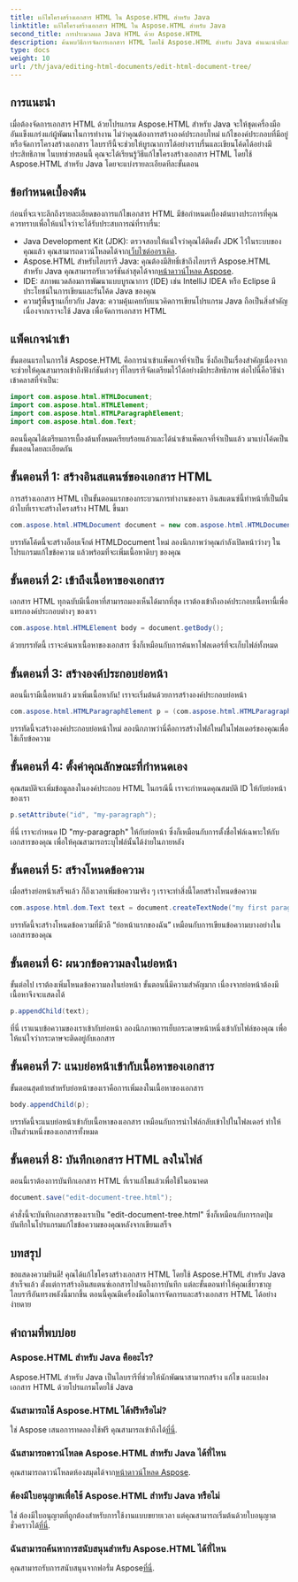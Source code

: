 ```yaml
---
title: แก้ไขโครงสร้างเอกสาร HTML ใน Aspose.HTML สำหรับ Java
linktitle: แก้ไขโครงสร้างเอกสาร HTML ใน Aspose.HTML สำหรับ Java
second_title: การประมวลผล Java HTML ด้วย Aspose.HTML
description: ค้นพบวิธีการจัดการเอกสาร HTML โดยใช้ Aspose.HTML สำหรับ Java คำแนะนำทีละขั้นตอนสำหรับการจัดการเนื้อหาอย่างมีประสิทธิภาพ
type: docs
weight: 10
url: /th/java/editing-html-documents/edit-html-document-tree/
---
```

## การแนะนำ
เมื่อต้องจัดการเอกสาร HTML ด้วยโปรแกรม Aspose.HTML สำหรับ Java จะให้ชุดเครื่องมืออันแข็งแกร่งแก่ผู้พัฒนาในการทำงาน ไม่ว่าคุณต้องการสร้างองค์ประกอบใหม่ แก้ไของค์ประกอบที่มีอยู่ หรือจัดการโครงสร้างเอกสาร ไลบรารีนี้จะช่วยให้บูรณาการได้อย่างราบรื่นและเขียนโค้ดได้อย่างมีประสิทธิภาพ ในบทช่วยสอนนี้ คุณจะได้เรียนรู้วิธีแก้ไขโครงสร้างเอกสาร HTML โดยใช้ Aspose.HTML สำหรับ Java โดยจะแบ่งรายละเอียดทีละขั้นตอน
## ข้อกำหนดเบื้องต้น
ก่อนที่จะเจาะลึกถึงรายละเอียดของการแก้ไขเอกสาร HTML มีข้อกำหนดเบื้องต้นบางประการที่คุณควรทราบเพื่อให้แน่ใจว่าจะได้รับประสบการณ์ที่ราบรื่น:
-  Java Development Kit (JDK): ตรวจสอบให้แน่ใจว่าคุณได้ติดตั้ง JDK ไว้ในระบบของคุณแล้ว คุณสามารถดาวน์โหลดได้จาก[เว็บไซต์ออราเคิล](https://www.oracle.com/java/technologies/javase-jdk11-downloads.html).
-  Aspose.HTML สำหรับไลบรารี Java: คุณต้องมีสิทธิ์เข้าถึงไลบรารี Aspose.HTML สำหรับ Java คุณสามารถรับเวอร์ชันล่าสุดได้จาก[หน้าดาวน์โหลด Aspose](https://releases.aspose.com/html/java/).
- IDE: สภาพแวดล้อมการพัฒนาแบบบูรณาการ (IDE) เช่น IntelliJ IDEA หรือ Eclipse มีประโยชน์ในการเขียนและรันโค้ด Java ของคุณ
- ความรู้พื้นฐานเกี่ยวกับ Java: ความคุ้นเคยกับแนวคิดการเขียนโปรแกรม Java ถือเป็นสิ่งสำคัญ เนื่องจากเราจะใช้ Java เพื่อจัดการเอกสาร HTML
## แพ็คเกจนำเข้า
ขั้นตอนแรกในการใช้ Aspose.HTML คือการนำเข้าแพ็คเกจที่จำเป็น ซึ่งถือเป็นเรื่องสำคัญเนื่องจากจะช่วยให้คุณสามารถเข้าถึงฟังก์ชันต่างๆ ที่ไลบรารีจัดเตรียมไว้ได้อย่างมีประสิทธิภาพ ต่อไปนี้คือวิธีนำเข้าคลาสที่จำเป็น:
```java
import com.aspose.html.HTMLDocument;
import com.aspose.html.HTMLElement;
import com.aspose.html.HTMLParagraphElement;
import com.aspose.html.dom.Text;
```
ตอนนี้คุณได้เตรียมการเบื้องต้นทั้งหมดเรียบร้อยแล้วและได้นำเข้าแพ็คเกจที่จำเป็นแล้ว มาแบ่งโค้ดเป็นขั้นตอนโดยละเอียดกัน
## ขั้นตอนที่ 1: สร้างอินสแตนซ์ของเอกสาร HTML
การสร้างเอกสาร HTML เป็นขั้นตอนแรกของกระบวนการทำงานของเรา อินสแตนซ์นี้ทำหน้าที่เป็นผืนผ้าใบที่เราจะสร้างโครงสร้าง HTML ขึ้นมา 
```java
com.aspose.html.HTMLDocument document = new com.aspose.html.HTMLDocument();
```
บรรทัดโค้ดนี้จะสร้างอ็อบเจ็กต์ HTMLDocument ใหม่ ลองนึกภาพว่าคุณกำลังเปิดหน้าว่างๆ ในโปรแกรมแก้ไขข้อความ แล้วพร้อมที่จะเพิ่มเนื้อหาดิบๆ ของคุณ
## ขั้นตอนที่ 2: เข้าถึงเนื้อหาของเอกสาร
เอกสาร HTML ทุกฉบับมีเนื้อหาที่สามารถมองเห็นได้มากที่สุด เราต้องเข้าถึงองค์ประกอบเนื้อหานี้เพื่อแทรกองค์ประกอบต่างๆ ของเรา
```java
com.aspose.html.HTMLElement body = document.getBody();
```
ด้วยบรรทัดนี้ เราจะค้นหาเนื้อหาของเอกสาร ซึ่งก็เหมือนกับการค้นหาโฟลเดอร์ที่จะเก็บไฟล์ทั้งหมด
## ขั้นตอนที่ 3: สร้างองค์ประกอบย่อหน้า
ตอนนี้เรามีเนื้อหาแล้ว มาเพิ่มเนื้อหากัน! เราจะเริ่มต้นด้วยการสร้างองค์ประกอบย่อหน้า
```java
com.aspose.html.HTMLParagraphElement p = (com.aspose.html.HTMLParagraphElement) document.createElement("p");
```
บรรทัดนี้จะสร้างองค์ประกอบย่อหน้าใหม่ ลองนึกภาพว่านี่คือการสร้างไฟล์ใหม่ในโฟลเดอร์ของคุณเพื่อใช้เก็บข้อความ
## ขั้นตอนที่ 4: ตั้งค่าคุณลักษณะที่กำหนดเอง
คุณสมบัติจะเพิ่มข้อมูลลงในองค์ประกอบ HTML ในกรณีนี้ เราจะกำหนดคุณสมบัติ ID ให้กับย่อหน้าของเรา
```java
p.setAttribute("id", "my-paragraph");
```
ที่นี่ เราจะกำหนด ID "my-paragraph" ให้กับย่อหน้า ซึ่งก็เหมือนกับการตั้งชื่อไฟล์เฉพาะให้กับเอกสารของคุณ เพื่อให้คุณสามารถระบุไฟล์นั้นได้ง่ายในภายหลัง
## ขั้นตอนที่ 5: สร้างโหนดข้อความ
เมื่อสร้างย่อหน้าเสร็จแล้ว ก็ถึงเวลาเพิ่มข้อความจริง ๆ เราจะทำสิ่งนี้โดยสร้างโหนดข้อความ
```java
com.aspose.html.dom.Text text = document.createTextNode("my first paragraph");
```
บรรทัดนี้จะสร้างโหนดข้อความที่มีวลี “ย่อหน้าแรกของฉัน” เหมือนกับการเขียนข้อความบางอย่างในเอกสารของคุณ
## ขั้นตอนที่ 6: ผนวกข้อความลงในย่อหน้า
ขั้นต่อไป เราต้องเพิ่มโหนดข้อความลงในย่อหน้า ขั้นตอนนี้มีความสำคัญมาก เนื่องจากย่อหน้าต้องมีเนื้อหาจึงจะแสดงได้
```java
p.appendChild(text);
```
ที่นี่ เราแนบข้อความของเราเข้ากับย่อหน้า ลองนึกภาพการเย็บกระดาษหน้าหนึ่งเข้ากับไฟล์ของคุณ เพื่อให้แน่ใจว่ากระดาษจะติดอยู่กับเอกสาร
## ขั้นตอนที่ 7: แนบย่อหน้าเข้ากับเนื้อหาของเอกสาร
ขั้นตอนสุดท้ายสำหรับย่อหน้าของเราคือการเพิ่มลงในเนื้อหาของเอกสาร 
```java
body.appendChild(p);
```
บรรทัดนี้จะแนบย่อหน้าเข้ากับเนื้อหาของเอกสาร เหมือนกับการนำไฟล์กลับเข้าไปในโฟลเดอร์ ทำให้เป็นส่วนหนึ่งของเอกสารทั้งหมด
## ขั้นตอนที่ 8: บันทึกเอกสาร HTML ลงในไฟล์
ตอนนี้เราต้องการบันทึกเอกสาร HTML ที่เราแก้ไขแล้วเพื่อใช้ในอนาคต 
```java
document.save("edit-document-tree.html");
```
คำสั่งนี้จะบันทึกเอกสารของเราเป็น "edit-document-tree.html" ซึ่งก็เหมือนกับการกดปุ่มบันทึกในโปรแกรมแก้ไขข้อความของคุณหลังจากเขียนเสร็จ
## บทสรุป
ขอแสดงความยินดี! คุณได้แก้ไขโครงสร้างเอกสาร HTML โดยใช้ Aspose.HTML สำหรับ Java สำเร็จแล้ว ตั้งแต่การสร้างอินสแตนซ์เอกสารไปจนถึงการบันทึก แต่ละขั้นตอนทำให้คุณเชี่ยวชาญไลบรารีอันทรงพลังนี้มากขึ้น ตอนนี้คุณมีเครื่องมือในการจัดการและสร้างเอกสาร HTML ได้อย่างง่ายดาย

## คำถามที่พบบ่อย
### Aspose.HTML สำหรับ Java คืออะไร?
Aspose.HTML สำหรับ Java เป็นไลบรารีที่ช่วยให้นักพัฒนาสามารถสร้าง แก้ไข และแปลงเอกสาร HTML ด้วยโปรแกรมโดยใช้ Java
### ฉันสามารถใช้ Aspose.HTML ได้ฟรีหรือไม่?
 ใช่ Aspose เสนอการทดลองใช้ฟรี คุณสามารถเข้าถึงได้[ที่นี่](https://releases.aspose.com/).
### ฉันสามารถดาวน์โหลด Aspose.HTML สำหรับ Java ได้ที่ไหน
 คุณสามารถดาวน์โหลดห้องสมุดได้จาก[หน้าดาวน์โหลด Aspose](https://releases.aspose.com/html/java/).
### ต้องมีใบอนุญาตเพื่อใช้ Aspose.HTML สำหรับ Java หรือไม่
 ใช่ ต้องมีใบอนุญาตที่ถูกต้องสำหรับการใช้งานแบบขยายเวลา แต่คุณสามารถเริ่มต้นด้วยใบอนุญาตชั่วคราวได้[ที่นี่](https://purchase.aspose.com/temporary-license/).
### ฉันสามารถค้นหาการสนับสนุนสำหรับ Aspose.HTML ได้ที่ไหน
 คุณสามารถรับการสนับสนุนจากฟอรั่ม Aspose[ที่นี่](https://forum.aspose.com/c/html/29).